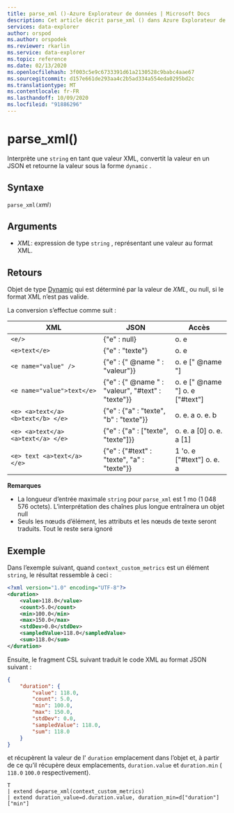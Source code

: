 ```yaml
---
title: parse_xml ()-Azure Explorateur de données | Microsoft Docs
description: Cet article décrit parse_xml () dans Azure Explorateur de données.
services: data-explorer
author: orspod
ms.author: orspodek
ms.reviewer: rkarlin
ms.service: data-explorer
ms.topic: reference
ms.date: 02/13/2020
ms.openlocfilehash: 3f003c5e9c6733391d61a2130528c9babc4aae67
ms.sourcegitcommit: d157e661de293aa4c2b5ad334a554eda0295bd2c
ms.translationtype: MT
ms.contentlocale: fr-FR
ms.lasthandoff: 10/09/2020
ms.locfileid: "91886296"
---
```

# <a name="parse_xml"></a>parse_xml()

Interprète une `string` en tant que valeur XML, convertit la valeur en un JSON et retourne la valeur sous la forme `dynamic` .

## <a name="syntax"></a>Syntaxe

`parse_xml(`*xml*`)`

## <a name="arguments"></a>Arguments

* *XML*: expression de type `string` , représentant une valeur au format XML.

## <a name="returns"></a>Retours

Objet de type [Dynamic](./scalar-data-types/dynamic.md) qui est déterminé par la valeur de *XML*, ou null, si le format XML n’est pas valide.

La conversion s’effectue comme suit :

XML                                |JSON                                            |Accès
-----------------------------------|------------------------------------------------|--------------         
`<e/>`                             | {"e" : null}                                  | o. e
`<e>text</e>`                      | {"e" : "texte"}                                | o. e
`<e name="value" />`               | {"e" : {" @name " : "valeur"}}                     | o. e [" @name "]
`<e name="value">text</e>`         | {"e" : {" @name " : "valeur", "#text" : "texte"}} | o. e [" @name "] o. e ["#text"]
`<e> <a>text</a> <b>text</b> </e>` | {"e" : {"a" : "texte", "b" : "texte"}}          | o. e. a o. e. b
`<e> <a>text</a> <a>text</a> </e>` | {"e" : {"a" : ["texte", "texte"]}}             | o. e. a [0] o. e. a [1]
`<e> text <a>text</a> </e>`        | {"e" : {"#text" : "texte", "a" : "texte"}}      | 1 'o. e ["#text"] o. e. a

**Remarques**

* La longueur d’entrée maximale `string` pour `parse_xml` est 1 mo (1 048 576 octets). L’interprétation des chaînes plus longue entraînera un objet null
* Seuls les nœuds d’élément, les attributs et les nœuds de texte seront traduits. Tout le reste sera ignoré
 
## <a name="example"></a>Exemple

Dans l’exemple suivant, quand `context_custom_metrics` est un élément `string`, le résultat ressemble à ceci : 

```xml
<?xml version="1.0" encoding="UTF-8"?>
<duration>
    <value>118.0</value>
    <count>5.0</count>
    <min>100.0</min>
    <max>150.0</max>
    <stdDev>0.0</stdDev>
    <sampledValue>118.0</sampledValue>
    <sum>118.0</sum>
</duration>
```

Ensuite, le fragment CSL suivant traduit le code XML au format JSON suivant :

```json
{
    "duration": {
        "value": 118.0,
        "count": 5.0,
        "min": 100.0,
        "max": 150.0,
        "stdDev": 0.0,
        "sampledValue": 118.0,
        "sum": 118.0
    }
}
```

et récupèrent la valeur de l' `duration` emplacement dans l’objet et, à partir de ce qu’il récupère deux emplacements, `duration.value` et `duration.min` ( `118.0` `100.0` respectivement).

```kusto
T
| extend d=parse_xml(context_custom_metrics) 
| extend duration_value=d.duration.value, duration_min=d["duration"]["min"]
```
